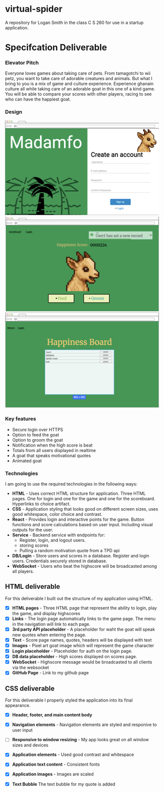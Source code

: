 # virtual-spider
A repository for Logan Smith in the class C S 260 for use in a startup application.

# Specifcation Deliverable
### Elevator Pitch

Everyone loves games about taking care of pets. From tamagotchi to wii petz, you want to take care of adorable creatures and animals. But what I bring to you is a mix of game and culture experience. Experience ghanain culture all while taking care of an adorable goat in this one of a kind game. You will be able to compare your scores with other players, racing to see who can have the happiest goat.

### Design
![Mock1](Madamfo_1.png)
![Mock2](Madamfo_2.png)
![Mock3](Madamfo_3.png)

### Key features

- Secure login over HTTPS
- Option to feed the goat
- Option to groom the goat
- Notification when the high score is beat
- Totals from all users displayed in realtime
- A goat that speaks motivational quotes
- Animated goat

### Technologies

I am going to use the required technologies in the following ways:

- **HTML** - Uses correct HTML structure for application. Three HTML pages. One for login and one for the game and one for the scoreboard. Hyperlinks to choice artifact.
- **CSS** - Application styling that looks good on different screen sizes, uses good whitespace, color choice and contrast.
- **React** - Provides login and interactive points for the game. Button functions and score calculations based on user input. Including visual outputs for the user.
- **Service** - Backend service with endpoints for:
  - Register, login, and logout users.
  - storing scores
  - Pulling a random motivation quote from a TPD api
- **DB/Login** - Store users and scores in a database. Register and login users. Credentials securely stored in database.
- **WebSocket** - Users who beat the highscore will be broadcasted among all players.

## HTML deliverable

For this deliverable I built out the structure of my application using HTML.

- [x] **HTML pages** - Three HTML page that represent the ability to login, play the game, and display highscores
- [x] **Links** - The login page automatically links to the game page. The menu in the navigation will link to each page.
- [x] **3rd party API placeholder** - A placeholder for waht the goat will speak new quotes when entering the page.
- [x] **Text** - Score page names, quotes, headers will be displayed with text
- [x] **Images** - Pixel art goat image which will represent the game character
- [x] **Login placeholder** - Placeholder for auth on the login page.
- [x] **DB data placeholder** - High scores displayed on scores page.
- [x] **WebSocket** - Highscore message would be broadcasted to all clients via the websocket
- [x] **GitHub Page** - Link to my github page

## CSS deliverable

For this deliverable I properly styled the application into its final appearance.

- [x] **Header, footer, and main content body**
- [x] **Navigation elements** - Navigation elements are styled and responive to user input
- [ ] **Responsive to window resizing** - My app looks great on all window sizes and devices
- [x] **Application elements** - Used good contrast and whitespace
- [x] **Application text content** - Consistent fonts
- [x] **Application images** - Images are scaled
- [x] **Text Bubble** The text bubble for my quote is added

